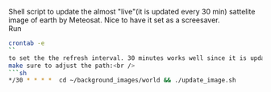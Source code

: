 Shell script to update the almost "live"(it is updated every 30 min) sattelite image of earth by Meteosat.
Nice to have it set as a screesaver.
<br />
Run<br /> 
```sh 
crontab -e 
``
to set the the refresh interval. 30 minutes works well since it is updated by eumetsat.int every 30 minutes.
make sure to adjust the path:<br />
```sh
*/30 * * * *  cd ~/background_images/world && ./update_image.sh
```
